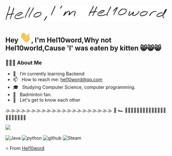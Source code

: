 



[![github-profile](https://github.com/Hel10word/Hel10word/blob/master/hello-im-hel10word.svg)](https://www.calligrapher.ai/)



## Hey <img src="https://github.com/Hel10word/Hel10word/blob/master/waving.gif" width="35px">, I'm Hel10word,Why not Hel10world,Cause 'l' was eaten by kitten 😸😸😸



<h3> 👨🏻‍💻 About Me </h3>

- 🌱 &nbsp; I’m currently learning Backend
- 📫 &nbsp; How to reach me: hel10word@qq.com
- 🎓 &nbsp; Studying Computer Science, computer programming.
- 🏸 &nbsp; Badminton fan.
- 💭 &nbsp; Let's get to know each other



🌫️🌫️🌫️🌫️🌫️🌫️🌫️🌫️🌫️🌫️🌫️🌫️🌫️🌫️🌫️🌫️🌫️🌫️🌫️🌫️🌫️ 🧜             🏎️ 💨💨💨💨💨💨💨💨💨💨💨💨💨💨💨💨💨💨💨💨💨

<img src="https://github-readme-stats.vercel.app/api?username=Hel10word"/>



![Java](https://img.shields.io/badge/-Java-b07219?style=flat-square&logo=java&logoColor=ffffff)  ![python](https://img.shields.io/badge/-python-3572a5?style=flat-square&logo=python&logoColor=ffffff) ![github](https://img.shields.io/badge/-github-8E2DE2?style=flat-square&logo=github&logoColor=ffffff) ![Steam](https://img.shields.io/badge/Steam-171a21?style=flat-square&logo=steam&logoColor=ffffff) 




⭐️ From [Hel10word](https://github.com/Hel10word)
